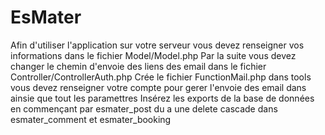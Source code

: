 # EsMater
Afin d'utiliser l'application sur votre serveur vous devez renseigner vos informations dans le fichier Model/Model.php
Par la suite vous devez changer le chemin d'envoie des liens des email dans le fichier Controller/ControllerAuth.php
Crée le fichier FunctionMail.php dans tools vous devez renseigner votre compte pour gerer l'envoie des email dans ainsie que tout les paramettres
Insérez les exports de la base de données en commençant par esmater_post du a une delete cascade dans esmater_comment et esmater_booking
